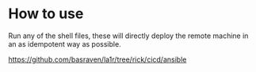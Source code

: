 # How to use
Run any of the shell files, these will directly deploy the remote machine in an as idempotent way as possible.

https://github.com/basraven/la1r/tree/rick/cicd/ansible